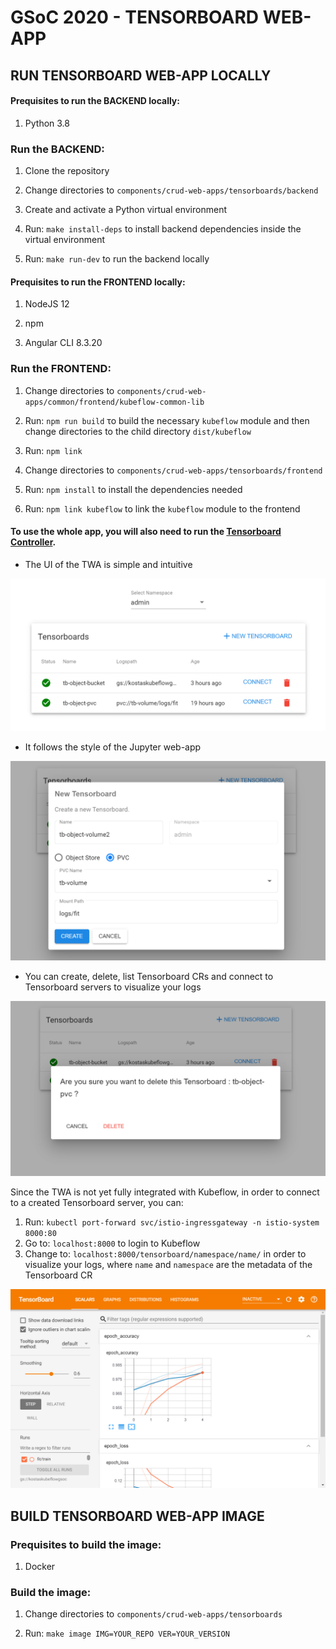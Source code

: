 # GSoC 2020 - TENSORBOARD WEB-APP

## RUN TENSORBOARD WEB-APP LOCALLY

#### Prequisites to run the BACKEND locally:

1. Python 3.8

### Run the BACKEND:

1. Clone the repository 

2. Change directories to `components/crud-web-apps/tensorboards/backend`

3. Create and activate a Python virtual environment

3. Run: `make install-deps` to install backend dependencies inside the virtual environment

4. Run: `make run-dev` to run the backend locally

#### Prequisites to run the FRONTEND locally:

1. NodeJS 12

2. npm

3. Angular CLI 8.3.20

### Run the FRONTEND:

1. Change directories to `components/crud-web-apps/common/frontend/kubeflow-common-lib`

2. Run: `npm run build` το build the necessary `kubeflow` module and then change directories to the child directory `dist/kubeflow`

3. Run: `npm link` 

4. Change directories to `components/crud-web-apps/tensorboards/frontend`

5. Run: `npm install` to install the dependencies needed

6. Run: `npm link kubeflow` to link the `kubeflow` module to the frontend

#### To use the whole app, you will also need to run the [Tensorboard Controller](https://github.com/kandrio98/kubeflow/blob/master/components/tensorboard-controller/README.md).

- The UI of the TWA is simple and intuitive

![Index Page](https://github.com/kandrio98/kubeflow/blob/pictures-branch/components/crud-web-apps/tensorboards/pictures/index_page.png?raw=true)

- It follows the style of the Jupyter web-app

![Create Form](https://github.com/kandrio98/kubeflow/blob/pictures-branch/components/crud-web-apps/tensorboards/pictures/create_tensorboard_form.png?raw=true)
- You can create, delete, list Tensorboard CRs and connect to Tensorboard servers to visualize your logs

![Delete Tensorboard](https://github.com/kandrio98/kubeflow/blob/pictures-branch/components/crud-web-apps/tensorboards/pictures/delete_tensorboard_dialog.png?raw=true)

Since the TWA is not yet fully integrated with Kubeflow, in order to connect to a created Tensorboard server, you can:
1. Run: `kubectl port-forward svc/istio-ingressgateway -n istio-system 8000:80`
2. Go to: `localhost:8000` to login to Kubeflow
3. Change to: `localhost:8000/tensorboard/namespace/name/` in order to visualize your logs, where `name` and `namespace` are the metadata of the Tensorboard CR

![Tensorboard Server](https://github.com/kandrio98/kubeflow/blob/pictures-branch/components/crud-web-apps/tensorboards/pictures/tensorboard_server.png?raw=true)

## BUILD TENSORBOARD WEB-APP IMAGE

### Prequisites to build the image:

1. Docker

### Build the image:

1. Change directories to `components/crud-web-apps/tensorboards`

2. Run: `make image IMG=YOUR_REPO VER=YOUR_VERSION`